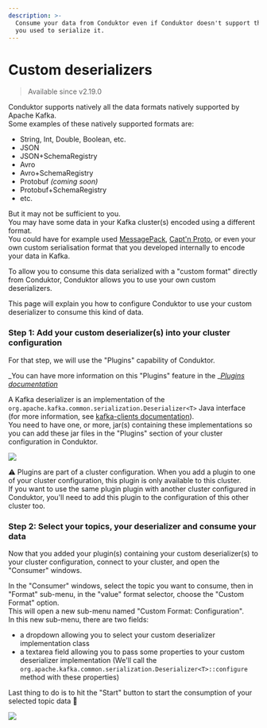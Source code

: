```yaml
---
description: >-
  Consume your data from Conduktor even if Conduktor doesn't support the format
  you used to serialize it.
---
```


# Custom deserializers

> Available since v2.19.0

Conduktor supports natively all the data formats natively supported by Apache Kafka.\
Some examples of these natively supported formats are:

* String, Int, Double, Boolean, etc.
* JSON
* JSON+SchemaRegistry
* Avro
* Avro+SchemaRegistry
* Protobuf _(coming soon)_
* Protobuf+SchemaRegistry
* etc.

But it may not be sufficient to you.\
You may have some data in your Kafka cluster(s) encoded using a different format.\
You could have for example used [MessagePack](https://msgpack.org/index.html), [Capt'n Proto](https://capnproto.org), or even your own custom serialisation format that you developed internally to encode your data in Kafka.

To allow you to consume this data serialized with a "custom format" directly from Conduktor, Conduktor allows you to use your own custom deserializers.

This page will explain you how to configure Conduktor to use your custom deserializer to consume this kind of data.

### Step 1: Add your custom deserializer(s) into your cluster configuration

For that step, we will use the "Plugins" capability of Conduktor.

_You can have more information on this "Plugins" feature in the _[_Plugins documentation_](../../kafka-cluster-connection/setting-up-a-connection-to-kafka/)

A Kafka deserializer is an implementation of the `org.apache.kafka.common.serialization.Deserializer<T>` Java interface (for more information, see [kafka-clients documentation](https://kafka.apache.org/30/javadoc/org/apache/kafka/common/serialization/Deserializer.html)).\
You need to have one, or more, jar(s) containing these implementations so you can add these jar files in the "Plugins" section of your cluster configuration in Conduktor.

![](../../.gitbook/assets/custom\_deserializer/add\_custom\_deserializer.gif)

⚠️ Plugins are part of a cluster configuration. When you add a plugin to one of your cluster configuration, this plugin is only available to this cluster.\
If you want to use the same plugin plugin with another cluster configured in Conduktor, you'll need to add this plugin to the configuration of this other cluster too.

### Step 2: Select your topics, your deserializer and consume your data

Now that you added your plugin(s) containing your custom deserializer(s) to your cluster configuration, connect to your cluster, and open the "Consumer" windows.

In the "Consumer" windows, select the topic you want to consume, then in "Format" sub-menu, in the "value" format selector, choose the "Custom Format" option.\
This will open a new sub-menu named "Custom Format: Configuration".\
In this new sub-menu, there are two fields:

* a dropdown allowing you to select your custom deserializer implementation class
* a textarea field allowing you to pass some properties to your custom deserializer implementation (We'll call the `org.apache.kafka.common.serialization.Deserializer<T>::configure` method with these properties)

Last thing to do is to hit the "Start" button to start the consumption of your selected topic data 🎉

![](../../.gitbook/assets/custom\_deserializer/use\_custom\_deserializer.gif)
